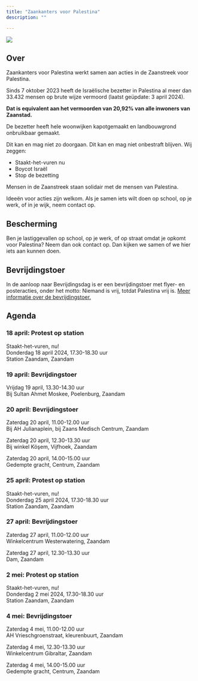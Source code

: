 ```yaml
---
title: "Zaankanters voor Palestina"
description: ""

---
```


![](/img/zaankanters-voor-palestina.jpg)

## Over

Zaankanters voor Palestina werkt samen aan acties in de Zaanstreek voor Palestina.

Sinds 7 oktober 2023 heeft de Israëlische bezetter in Palestina al meer dan 33.432 mensen op brute wijze vermoord (laatst geüpdate: 3 april 2024). 

**Dat is equivalent aan het vermoorden van 20,92% van alle inwoners van Zaanstad.**

<!-- 159.806 inwoners Zaanstad op 31 januari 2023 -->

De bezetter heeft hele woonwijken kapotgemaakt en landbouwgrond onbruikbaar gemaakt.

Dit kan en mag niet zo doorgaan. Dit kan en mag niet onbestraft blijven. Wij zeggen:

- Staakt-het-vuren nu
- Boycot Israël
- Stop de bezetting

Mensen in de Zaanstreek staan solidair met de mensen van Palestina. 

Ideeën voor acties zijn welkom. Als je samen iets wilt doen op school, op je werk, of in je wijk, neem contact op.

## Bescherming

Ben je lastiggevallen op school, op je werk, of op straat omdat je opkomt voor Palestina? Neem dan ook contact op. Dan kijken we samen of we hier iets aan kunnen doen.

## Bevrijdingstoer 

In de aanloop naar Bevrijdingsdag is er een bevrijdingstoer met flyer- en posteracties, onder het motto: Niemand is vrij, totdat Palestina vrij is. [Meer informatie over de bevrijdingstoer.](/content/bevrijdingstoer/bevrijdingstoer.md)

## Agenda

<!-- ### 25 jan: Zitprotest voor een staakt-het-vuren
Donderdag 25 januari 2024  
18.00 uur  
Station Zaandam, Zaandam  

### 1 feb: Zitprotest voor een staakt-het-vuren
Donderdag 1 februari 2024  
18.00 uur  
Station Zaandam, Zaandam 

### 8 feb: Zitprotest voor een staakt-het-vuren
Donderdag 8 februari 2024  
18.00 uur  
Station Zaandam, Zaandam  

### 15 feb: Protest op station

Geluidsprotest voor een staakt-het-vuren, nu!  
Donderdag 15 februari 2024  
18.00 uur  
Station Zaandam, Zaandam 

### 22 feb: Protest op station

Geluidsprotest voor een staakt-het-vuren, nu!  
Donderdag 22 februari 2024  
18.00 uur  
Station Zaandam, Zaandam 

### 26 feb: Herdenking februaristaking

![Flyer voor de herdenking van de februaristaking 2024, met daarop de tekst: "Herdenk de februaristaking. Verzet! Tegen genocide. Toen in Nederland, nu in Palestina. 26 februari, 9.30 's ochtends, Wilhelminabrug Zaandam"](/img/februaristaking.jpg)

Maandag 26 februari 2024  
9.30 uur 's ochtends  
Wilhelminabrug, Zaandam 

In 1941 staakten tienduizenden arbeiders in Zaandam. Dit was hun verzet tegen de vervolging van Joodse medeburgers. Die werden door de bezetter opgejaagd en vermoord.

Israël pleegt op dit moment volkerenmoord. Palestijnse burgers worden door de Israëlische bezetter opgejaagd en vermoord.

De februaristakers kwamen in opstand. Dat was juist. 

Nu is het onze beurt om het juiste te doen. Eis de bevrijding van Palestina!

Herdenk samen de februaristaking. Neem een bloem mee.

### 29 feb: Protest op station

Geluidsprotest voor een staakt-het-vuren, nu!  
Donderdag 29 februari 2024  
18.00 uur  
Station Zaandam, Zaandam 

### 7 maart: Protest op station

Geluidsprotest voor een staakt-het-vuren, nu!  
Donderdag 7 maart 2024  
18.00 uur  
Station Zaandam, Zaandam  

### 14 maart: Protest op station

Staakt-het-vuren, nu!  

Donderdag 14 maart 2024  
17.00-18.00 uur  
Station Zaandam, Zaandam 

### 21 maart: Protest op station

Staakt-het-vuren, nu!  

Donderdag 21 maart 2024  
17.00-18.00 uur  
Station Zaandam, Zaandam 

### 28 maart: Protest op station

Staakt-het-vuren, nu!  

Donderdag 28 maart 2024  
17.00-18.00 uur  
Station Zaandam, Zaandam 

### 4 april: Protest op station

Staakt-het-vuren, nu!  

Donderdag 4 april 2024  
17.00-18.00 uur  
Station Zaandam, Zaandam 

### 11 april: Protest op station

Staakt-het-vuren, nu!  

Donderdag 11 april 2024  
17.30-18.30 uur  
Station Zaandam, Zaandam -->

### 18 april: Protest op station

Staakt-het-vuren, nu!  
Donderdag 18 april 2024, 17.30-18.30 uur  
Station Zaandam, Zaandam 

### 19 april: Bevrijdingstoer

Vrijdag 19 april, 13.30-14.30 uur  
Bij Sultan Ahmet Moskee, Poelenburg, Zaandam

### 20 april: Bevrijdingstoer

Zaterdag 20 april, 11.00-12.00 uur  
Bij AH Julianaplein, bij Zaans Medisch Centrum, Zaandam

Zaterdag 20 april, 12.30-13.30 uur  
Bij winkel Köşem, Vijfhoek, Zaandam
    
Zaterdag 20 april, 14.00-15.00 uur   
Gedempte gracht, Centrum, Zaandam

### 25 april: Protest op station

Staakt-het-vuren, nu!  
Donderdag 25 april 2024, 17.30-18.30 uur    
Station Zaandam, Zaandam 

### 27 april: Bevrijdingstoer

Zaterdag 27 april, 11.00-12.00 uur  
Winkelcentrum Westerwatering, Zaandam

Zaterdag 27 april, 12.30-13.30 uur  
Dam, Zaandam

### 2 mei: Protest op station

Staakt-het-vuren, nu!  
Donderdag 2 mei 2024, 17.30-18.30 uur  
Station Zaandam, Zaandam 

### 4 mei: Bevrijdingstoer

Zaterdag 4 mei, 11.00-12.00 uur  
AH Vrieschgroenstraat, kleurenbuurt, Zaandam

Zaterdag 4 mei, 12.30-13.30 uur  
Winkelcentrum Gibraltar, Zaandam

Zaterdag 4 mei, 14.00-15.00 uur  
Gedempte gracht, Centrum, Zaandam
